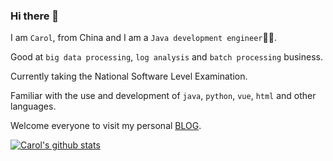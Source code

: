 ### Hi there 👋

I am `Carol`, from China and I am a `Java development engineer`🧑‍💻.

Good at `big data processing`, `log analysis` and `batch processing` business.

Currently taking the National Software Level Examination.

Familiar with the use and development of `java`, `python`, `vue`, `html` and other languages.

Welcome everyone to visit my personal [BLOG](https://blog.cnkj.site).


[![Carol's github stats](https://github-readme-stats.vercel.app/api?username=carolcoral&show_icons=true&theme=merko "![Anurag's github stats")](https://github.com/anuraghazra/github-readme-stats)



